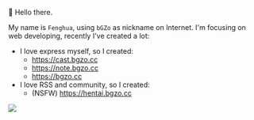👋 Hello there.

My name is `Fenghua`, using `bGZo` as nickname on Internet. I'm focusing on web developing, recently I've created a lot:

- I love express myself, so I created:
	- https://cast.bgzo.cc
	- https://note.bgzo.cc
	- https://bgzo.cc
- I love RSS and community, so I created:
	- (NSFW) https://hentai.bgzo.cc

[![](https://komarev.com/ghpvc/?username=bGZoCg&color=78C2C4&style=for-the-badge)](https://github.com/antonkomarev/github-profile-views-counter)
